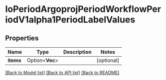 # IoPeriodArgoprojPeriodWorkflowPeriodV1alpha1PeriodLabelValues

## Properties

Name | Type | Description | Notes
------------ | ------------- | ------------- | -------------
**items** | Option<**Vec<String>**> |  | [optional]

[[Back to Model list]](../README.md#documentation-for-models) [[Back to API list]](../README.md#documentation-for-api-endpoints) [[Back to README]](../README.md)


